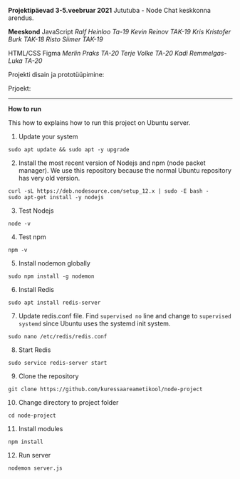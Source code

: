 **Projektipäevad 3-5.veebruar 2021**
Jututuba - Node Chat keskkonna arendus.

**Meeskond**
JavaScript
_Ralf Heinloo Ta-19_
_Kevin Reinov TAK-19_
_Kris Kristofer Burk TAK-18_
_Risto Siimer TAK-19_

HTML/CSS Figma
_Merlin Praks TA-20_
_Terje Volke TA-20_
_Kadi Remmelgas-Luka TA-20_

Projekti disain ja prototüüpimine:


Prjoekt:




--------------------------------

**How to run**

This how to explains how to run this project on Ubuntu server.

1. Update your system
```
sudo apt update && sudo apt -y upgrade
```
2. Install the most recent version of Nodejs and npm (node packet manager). We use this repository because the normal Ubuntu repository has very old version.
```
curl -sL https://deb.nodesource.com/setup_12.x | sudo -E bash -
sudo apt-get install -y nodejs
```
3. Test Nodejs
```
node -v
```
4. Test npm
```
npm -v
```
5. Install nodemon globally
```
sudo npm install -g nodemon
```
6. Install Redis
```
sudo apt install redis-server
```
7. Update redis.conf file. Find `supervised no` line and change to `supervised systemd` since Ubuntu uses the systemd init system.
```
sudo nano /etc/redis/redis.conf
```
8. Start Redis
```
sudo service redis-server start
```
9. Clone the repository
```
git clone https://github.com/kuressaareametikool/node-project
```
10. Change directory to project folder
```
cd node-project
```
11. Install modules
```
npm install
```
12. Run server
```
nodemon server.js
```
